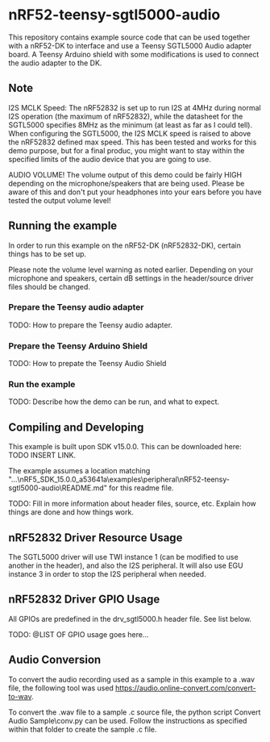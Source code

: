 
# nRF52-teensy-sgtl5000-audio

This repository contains example source code that can be used together with a nRF52-DK
to interface and use a Teensy SGTL5000 Audio adapter board. A Teensy Arduino shield with 
some modifications is used to connect the audio adapter to the DK.


## Note
I2S MCLK Speed: The nRF52832 is set up to run I2S at 4MHz during normal I2S operation (the maximum of 
nRF52832), while the datasheet for the SGTL5000 specifies 8MHz as the minimum (at least as far as I 
could tell). When configuring the SGTL5000, the I2S MCLK speed is raised to above the nRF52832 defined 
max speed. This has been tested and works for this demo purpose, but for a final produc, you might want 
to stay within the specified limits of the audio device that you are going to use. 

AUDIO VOLUME! The volume output of this demo could be fairly HIGH depending on the microphone/speakers
that are being used. Please be aware of this and don't put your headphones into your ears before you 
have tested the output volume level!


## Running the example
In order to run this example on the nRF52-DK (nRF52832-DK), certain things has to be set up.

Please note the volume level warning as noted earlier. Depending on your microphone and speakers, 
certain dB settings in the header/source driver files should be changed. 

### Prepare the Teensy audio adapter
TODO: How to prepare the Teensy audio adapter.

### Prepare the Teensy Arduino Shield
TODO: How to prepate the Teensy Audio Shield

### Run the example
TODO: Describe how the demo can be run, and what to expect.


## Compiling and Developing
This example is built upon SDK v15.0.0. This can be downloaded here: TODO INSERT LINK. 

The example assumes a location matching 
"...\nRF5_SDK_15.0.0_a53641a\examples\peripheral\nRF52-teensy-sgtl5000-audio\README.md"
for this readme file.

TODO: Fill in more information about header files, source, etc. Explain how things are done and how things
work. 


## nRF52832 Driver Resource Usage
The SGTL5000 driver will use TWI instance 1 (can be modified to use another in the header), 
and also the I2S peripheral. It will also use EGU instance 3 in order to stop the I2S 
peripheral when needed.

## nRF52832 Driver GPIO Usage
All GPIOs are predefined in the drv_sgtl5000.h header file. See list below.

TODO: @LIST OF GPIO usage goes here...


## Audio Conversion
To convert the audio recording used as a sample in this example to a .wav file, the following 
tool was used https://audio.online-convert.com/convert-to-wav.

To convert the .wav file to a sample .c source file, the python script Convert Audio Sample\conv.py
can be used. Follow the instructions as specified within that folder to create the sample .c file. 